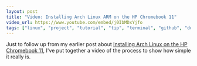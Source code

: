 ```yaml
---
layout: post
title: "Video: Installing Arch Linux ARM on the HP Chromebook 11"
video_url: https://www.youtube.com/embed/j0IbMDxYjfo
tags: ["linux", "project", "tutorial", "tip", "terminal", "github", "downloads", "chromebook", "video"]
---
```


Just to follow up from my earlier post about [Installing Arch Linux on the HP Chromebook 11](/post/installing-arch-linux-arm-on-the-hp-chromebook-11/), I've put together a video of the process to show how simple it really is.
